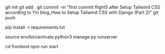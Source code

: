 git init
git add .
git commit -m "first commit flight5 after  Setup Tailwind CSS according to Yin blog_How to Setup Tailwind CSS with Django (Part 2)"
git push


pip install -r requirements.txt 


source env/bin/activate
python3 manage.py runserver 


cd frontend
npm run start